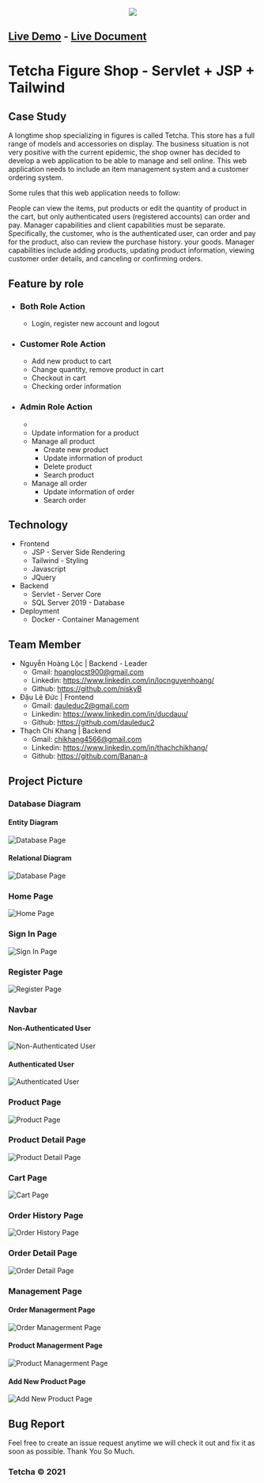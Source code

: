 <p align="center">
     <a href="http://13.213.51.140/FigureShop/">
          <img src="./document/logo.png"/>
     </a>  
</p>

## [Live Demo](http://13.213.51.140/FigureShop/) - [Live Document]()

# Tetcha Figure Shop - Servlet + JSP + Tailwind

## Case Study

A longtime shop specializing in figures is called Tetcha. This store has a full range of models and accessories on display. The business situation is not very positive with the current epidemic, the shop owner has decided to develop a web application to be able to manage and sell online. This web application needs to include an item management system and a customer ordering system.

Some rules that this web application needs to follow:

People can view the items, put products or edit the quantity of product in the cart, but only authenticated users (registered accounts) can order and pay. Manager capabilities and client capabilities must be separate. Specifically, the customer, who is the authenticated user, can order and pay for the product, also can review the purchase history. your goods. Manager capabilities include adding products, updating product information, viewing customer order details, and canceling or confirming orders.

## Feature by role

- ### Both Role Action
  - Login, register new account and logout
- ### Customer Role Action
  - Add new product to cart
  - Change quantity, remove product in cart
  - Checkout in cart
  - Checking order information
- ### Admin Role Action
  -
  - Update information for a product
  - Manage all product
    - Create new product
    - Update information of product
    - Delete product
    - Search product
  - Manage all order
    - Update information of order
    - Search order

## Technology

- Frontend
  - JSP - Server Side Rendering
  - Tailwind - Styling
  - Javascript
  - JQuery
- Backend
  - Servlet - Server Core
  - SQL Server 2019 - Database
- Deployment
  - Docker - Container Management

## Team Member

- Nguyễn Hoàng Lộc | Backend - Leader
  - Gmail: hoanglocst900@gmail.com
  - Linkedin: https://www.linkedin.com/in/locnguyenhoang/
  - Github: https://github.com/niskyB
- Đậu Lê Đức | Frontend
  - Gmail: dauleduc2@gmail.com
  - Linkedin: https://www.linkedin.com/in/ducdauu/
  - Github: https://github.com/dauleduc2
- Thạch Chí Khang | Backend
  - Gmail: chikhang4566@gmail.com
  - Linkedin: https://www.linkedin.com/in/thachchikhang/
  - Github: https://github.com/Banan-a

## Project Picture

### Database Diagram

#### Entity Diagram

![Database Page](./document/FigureShop_Diagram.png)

#### Relational Diagram

![Database Page](./document/database.png)

### Home Page

![Home Page](./document/homePage.png)

### Sign In Page

![Sign In Page](./document/signinPage.png)

### Register Page

![Register Page](./document/registerPage.png)

### Navbar

#### Non-Authenticated User

![Non-Authenticated User](./document/navbar_nonAuthenticatedUser.png)

#### Authenticated User

![Authenticated User](./document/navbar_authenticatedUser.png)

### Product Page

![Product Page](./document/productPage.png)

### Product Detail Page

![Product Detail Page](./document/productDetailPage.png)

### Cart Page

![Cart Page](./document/cartPage.png)

### Order History Page

![Order History Page](./document/orderHistoryPage.png)

### Order Detail Page

![Order Detail Page](./document/orderDetailPage.png)

### Management Page

#### Order Managerment Page

![Order Managerment Page](./document/orderManagermentPage.png)

#### Product Managerment Page

![Product Managerment Page](./document/productManagermentPage.png)

#### Add New Product Page

![Add New Product Page](./document/addNewProductPage.png)

## Bug Report

Feel free to create an issue request anytime we will check it out and fix it as soon as possible. Thank You So Much.

### Tetcha © 2021
